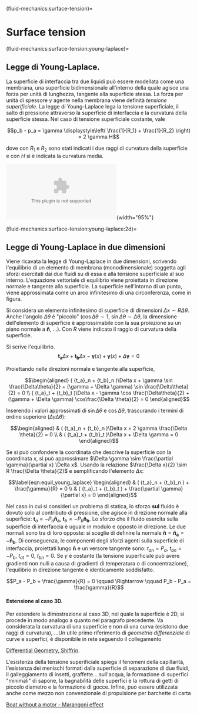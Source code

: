 (fluid-mechanics:surface-tension)=
# Surface tension

(fluid-mechanics:surface-tension:young-laplace)=
## Legge di Young-Laplace.

La superficie di interfaccia tra due liquidi può essere modellata come
una membrana, una superficie bidimensionale all'interno della quale
agisce una forza per unità di lunghezza, tangente alla superficie
stessa. La forza per unità di spessore $\gamma$ agente nella membrana
viene definità *tensione superificiale*. La legge di Young-Laplace lega
la tensione superficiale, il salto di pressione attraverso la superficie
di interfaccia e la curvatura della superficie stessa. Nel caso di
tensione superficiale costante, vale

$$p_b - p_a = \gamma \displaystyle\left( \frac{1}{R_1} + \frac{1}{R_2} \right) = 2 \gamma H$$

dove con $R_1$ e $R_2$ sono stati indicati i due raggi di curvatura
della superficie e con $H$ si è indicata la curvatura media.

![image](./fig/laplaceYoung2Ddim.eps){width="95%"}

(fluid-mechanics:surface-tension:young-laplace:2d)=
## Legge di Young-Laplace in due dimensioni

Viene ricavata la legge di Young-Laplace in due dimensioni, scrivendo
l'equilibrio di un elemento di membrana (monodimensionale) soggetta agli
sforzi esercitati dai due fluidi su di essa e alla tensione superficiale
al suo interno. L'equazione vettoriale di equilibrio viene proiettata in
direzione normale e tangente alla superficie. La superficie nell'intorno
di un punto, viene approssimata come un arco infinitesimo di una
circonferenza, come in figura.

Si considera un elemento infinitesimo di superficie di dimensioni
$\Delta x \sim R \Delta \theta$. Anche l'angolo $\Delta \theta$ è
"piccolo" ($\cos \Delta \theta \sim 1$,
$\sin \Delta\theta \sim \Delta\theta$, la dimensione dell'elemento di
superficie è approssimabile con la sua proiezione su un piano normale a
$\mathbf{\hat{n}}$, \...). Con $R$ viene indicato il raggio di curvatura
della superficie.

Si scrive l'equilibrio.
$$\mathbf{t_a} \Delta x + \mathbf{t_b} \Delta x - \mathbf{\gamma}(x) + \mathbf{\gamma}(x) + \Delta \mathbf{\gamma} = 0$$

Proiettando nelle direzioni normale e tangente alla superficie,

$$\begin{aligned}
  ( {t_a}_n + {t_b}_n )\Delta x + \gamma \sin \frac{\Delta\theta}{2}
      + (\gamma + \Delta \gamma) \sin \frac{\Delta\theta}{2} = 0 \\
  ( {t_a}_t + {t_b}_t )\Delta x - \gamma \cos \frac{\Delta\theta}{2}
      + (\gamma + \Delta \gamma) \cos\frac{\Delta \theta}{2} = 0
 \end{aligned}$$

Inserendo i valori approssimati di $\sin \Delta \theta$ e
$\cos \Delta \theta$, trascurando i termini di ordine superiore
($\Delta \gamma \Delta \theta$):

$$\begin{aligned}
  & ( {t_a}_n + {t_b}_n )\Delta x + 2 \gamma \frac{\Delta \theta}{2} = 0 \\
  & ( {t_a}_t + {t_b}_t )\Delta x + \Delta \gamma = 0
 \end{aligned}$$

Se si può confondere la coordinata che descrive la superficie con la
coordinata $x$, si può approssimare
$\Delta \gamma \sim \frac{\partial \gamma}{\partial x} \Delta x$. Usando
la relazione $\frac{\Delta x}{2} \sim R \frac{\Delta \theta}{2}$ e
semplificando l'elemento $\Delta x$:

$$\label{eqn:equil_young_laplace}
\begin{aligned}
 & ( {t_a}_n + {t_b}_n ) + \frac{\gamma}{R} = 0 \\
 & ( {t_a}_t + {t_b}_t ) + \frac{\partial \gamma}{\partial x} = 0
\end{aligned}$$

Nel caso in cui si consideri un problema di statica, lo sforzo **sul**
fluido è dovuto solo al contributo di pressione, che agisce in direzione
normale alla superficie: $\mathbf{t}_a = -P_a \mathbf{\hat{n}_a}$,
$\mathbf{t}_b = -P_b \mathbf{\hat{n}_b}$. Lo sforzo che il fluido esercita sulla
superficie di interfaccia è uguale in modulo e opposto in direzione. Le
due normali sono tra di loro opposte: si sceglie di definire la normale
$\mathbf{\hat{n}} = \mathbf{\hat{n}_a} = -\mathbf{\hat{n}_b}$. Di conseguenza, le
componenti degli sforzi agenti sulla superficie di interfaccia,
proiettati lungo $\mathbf{\hat{n}}$ e un versore tangente sono:
${{t_a}_n} = P_a$, ${{t_b}_n} = - P_b$, ${{t_a}_t} = 0$,
${{t_b}_n} = 0$. Se $\gamma$ è costante (la tensione superficiale può
avere gradienti non nulli a causa di gradienti di temperatura o di
concentrazione), l'equilibrio in direzione tangente è identicamente
soddisfatto.

$$P_a - P_b + \frac{\gamma}{R} = 0 \qquad 
  \Rightarrow  \qquad 
   P_b - P_a = \frac{\gamma}{R}$$

#### Estensione al caso 3D.

Per estendere la dimostrazione al caso 3D, nel quale la superficie è 2D,
si procede in modo analogo a quanto nel paragrafo precedente. Va
considerata la curvatura di una superficie e non di una curva (esistono
due raggi di curvatura), ...Un utile primo riferimento di *geometria
differenziale* di curve e superfici, è disponibile in rete seguendo il
collegamento

[Differential Geometry,
Shiffrin](http://alpha.math.uga.edu/~shifrin/ShifrinDiffGeo.pdf).

L'esistenza della tensione superificiale spiega il fenomeni della
capillarità, l'esistenza dei menischi formati dalla superficie di
separazione di due fluidi, il galleggiamento di insetti, graffette\...
sull'acqua, la formazione di superfici "minimali" di sapone, la
bagnabilità delle superfici e la rottura di getti di piccolo diametro e
la formazione di gocce. Infine, può essere utilizzata anche come mezzo
non convenzionale di propulsione per barchette di carta

[Boat without a motor - Marangoni
effect](https://www.youtube.com/watch?v=Oz54Auev9eU)
